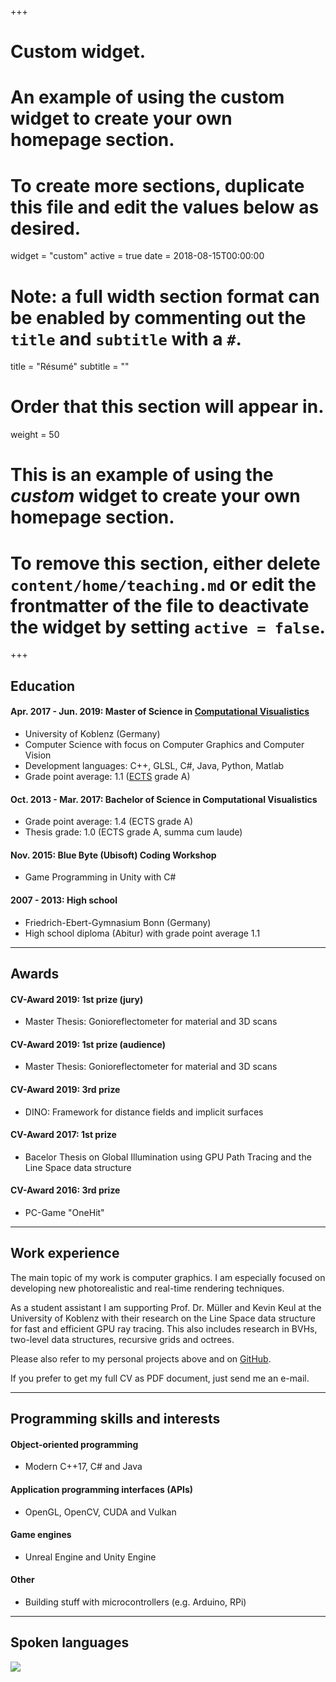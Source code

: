 +++
# Custom widget.
# An example of using the custom widget to create your own homepage section.
# To create more sections, duplicate this file and edit the values below as desired.
widget = "custom"
active = true
date = 2018-08-15T00:00:00

# Note: a full width section format can be enabled by commenting out the `title` and `subtitle` with a `#`.
title = "Résumé"
subtitle = ""

# Order that this section will appear in.
weight = 50

# This is an example of using the *custom* widget to create your own homepage section.

# To remove this section, either delete `content/home/teaching.md` or edit the frontmatter of the file to deactivate the widget by setting `active = false`.

+++

## Education
#### Apr. 2017 - Jun. 2019: Master of Science in [Computational Visualistics](https://www.uni-koblenz-landau.de/en/campus-koblenz/fb4/icv/)

- University of Koblenz (Germany)
- Computer Science with focus on Computer Graphics and Computer Vision
- Development languages: C++, GLSL, C#, Java, Python, Matlab
- Grade point average: 1.1 ([ECTS](https://en.wikipedia.org/wiki/ECTS_grading_scale) grade A)

#### Oct. 2013 - Mar. 2017: Bachelor of Science in Computational Visualistics

- Grade point average: 1.4 (ECTS grade A)
- Thesis grade: 1.0 (ECTS grade A, summa cum laude)

#### Nov. 2015: Blue Byte (Ubisoft) Coding Workshop

- Game Programming in Unity with C#

#### 2007 - 2013: High school

- Friedrich-Ebert-Gymnasium Bonn (Germany)
- High school diploma (Abitur) with grade point average 1.1

___

## Awards

#### CV-Award 2019: 1st prize (jury)

- Master Thesis: Gonioreflectometer for material and 3D scans

#### CV-Award 2019: 1st prize (audience)

- Master Thesis: Gonioreflectometer for material and 3D scans

#### CV-Award 2019: 3rd prize

- DINO: Framework for distance fields and implicit surfaces

#### CV-Award 2017: 1st prize

- Bacelor Thesis on Global Illumination using GPU Path Tracing and the Line Space data structure

#### CV-Award 2016: 3rd prize

- PC-Game "OneHit"

___

## Work experience

The main topic of my work is computer graphics. I am especially focused on developing new photorealistic and real-time rendering techniques.

As a student assistant I am supporting Prof. Dr. Müller and Kevin Keul at the University of Koblenz with their research on the Line Space data structure for fast and efficient GPU ray tracing. 
This also includes research in BVHs, two-level data structures, recursive grids and octrees.

Please also refer to my personal projects above and on [GitHub](https://github.com/f-schroeder).

If you prefer to get my full CV as PDF document, just send me an e-mail.

___

## Programming skills and interests

#### Object-oriented programming

- Modern C++17, C# and Java

#### Application programming interfaces (APIs)

- OpenGL, OpenCV, CUDA and Vulkan

#### Game engines

- Unreal Engine and Unity Engine

#### Other

- Building stuff with microcontrollers (e.g. Arduino, RPi)

___

## Spoken languages

![](img/languages.png)
